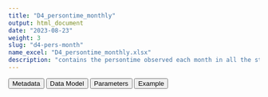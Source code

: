 ```yaml
---
title: "D4_persontime_monthly"
output: html_document
date: "2023-08-23"
weight: 3
slug: "d4-pers-month"
name_excel: "D4_persontime_monthly.xlsx"
description: "contains the persontime observed each month in all the strata of vaccination, per dose and brand, and per previous exposure to COVID, including non vaccinated, from start to end of study"
---
```


<script src="/rmarkdown-libs/core-js/shim.min.js"></script>
<script src="/rmarkdown-libs/react/react.min.js"></script>
<script src="/rmarkdown-libs/react/react-dom.min.js"></script>
<script src="/rmarkdown-libs/reactwidget/react-tools.js"></script>
<script src="/rmarkdown-libs/htmlwidgets/htmlwidgets.js"></script>
<link href="/rmarkdown-libs/reactable/reactable.css" rel="stylesheet" />
<script src="/rmarkdown-libs/reactable-binding/reactable.js"></script>
<div class="tab">
<button class="tablinks" onclick="openCity(event, &#39;Metadata&#39;)" id="defaultOpen">Metadata</button>
<button class="tablinks" onclick="openCity(event, &#39;Data Model&#39;)">Data Model</button>
<button class="tablinks" onclick="openCity(event, &#39;Parameters&#39;)">Parameters</button>
<button class="tablinks" onclick="openCity(event, &#39;Example&#39;)">Example</button>
</div>
<div id="Metadata" class="tabcontent">
<div id="htmlwidget-1" class="reactable html-widget " style="width:auto;height:600px;"></div>
<script type="application/json" data-for="htmlwidget-1">{"x":{"tag":{"name":"Reactable","attribs":{"data":{"medatata_name":["Name of the dataset","Content of the dataset","Unit of observation","Dataset where the list of UoOs is fully listed and with 1 record per UoO","How many observations per UoO","Variables capturing the UoO","Primary key","Parameters",null,null,null,null,null,null,null,null,null,null,null,null],"metadata_content":["D4_persontime_monthly","contains the persontime observed each month in all the strata of vaccination, per dose and brand, and per previous exposure to COVID, including non vaccinated, from start to end of study","month, sex and ageband",null,"as many as the vaccination doses and brands that were dispensed on that month to people in that ageband, times 2 (covid vs non covid)","month Ageband sex dose type_vax COVID19",null,null,null,null,null,null,null,null,null,null,null,null,null,null]},"columns":[{"id":"medatata_name","name":"medatata_name","type":"character"},{"id":"metadata_content","name":"metadata_content","type":"character"}],"sortable":false,"searchable":true,"pagination":false,"highlight":true,"bordered":true,"striped":true,"style":{"maxWidth":1800},"height":"600px","dataKey":"89391eaa34b41b894f1b3c9b610be5f4"},"children":[]},"class":"reactR_markup"},"evals":[],"jsHooks":[]}</script>
</div>
<div id="Data Model" class="tabcontent">
<div id="htmlwidget-2" class="reactable html-widget " style="width:auto;height:600px;"></div>
<script type="application/json" data-for="htmlwidget-2">{"x":{"tag":{"name":"Reactable","attribs":{"data":{"VarName":["sex","dose","type_vax","COVID19","month","Ageband","Persontime",null,null,null,null,null,null,null,null,null,null,null,null,null],"Description":["sex at instance creation","dose","brand received","past COVID infection","calendar month","ageband","persontime in the study in this stratum (in days)",null,null,null,null,null,null,null,null,null,null,null,null,null],"Format":["character","int","character","binary","character",null,"int",null,null,null,null,null,null,null,null,null,null,null,null,null],"Vocabulary":["M\r\nF\r\nU\r\nO","0 1 2 3 4","pfizer astrazeneca moderna janssen novavax","1 = infected with covid in the past\r\n0 = otherwise","2019-01\r\n2019-02\r\n…\r\n2022-12","6-11\r\n12-17\r\n18-29\r\n30-39\r\n40-49\r\n50-59\r\n60-69\r\n79-79\r\n80+",null,null,null,null,null,null,null,null,null,null,null,null,null,null],"Parameters":[null,null,null,null,null,null,null,null,null,null,null,null,null,null,null,null,null,null,null,null],"Notes and examples":[null,null,null,null,null,null,null,null,null,null,null,null,null,null,null,null,null,null,null,null],"Source tables and variables":[null,null,null,null,null,null,null,null,null,null,null,null,null,null,null,null,null,null,null,null],"Retrieved":[null,null,null,null,null,null,null,null,null,null,null,null,null,null,null,null,null,null,null,null],"Calculated":[null,null,null,null,null,null,null,null,null,null,null,null,null,null,null,null,null,null,null,null],"Algorithm_id":[null,null,null,null,null,null,null,null,null,null,null,null,null,null,null,null,null,null,null,null],"Rule":[null,null,null,null,null,null,null,null,null,null,null,null,null,null,null,null,null,null,null,null]},"columns":[{"id":"VarName","name":"VarName","type":"character"},{"id":"Description","name":"Description","type":"character"},{"id":"Format","name":"Format","type":"character"},{"id":"Vocabulary","name":"Vocabulary","type":"character"},{"id":"Parameters","name":"Parameters","type":"logical"},{"id":"Notes and examples","name":"Notes and examples","type":"logical"},{"id":"Source tables and variables","name":"Source tables and variables","type":"logical"},{"id":"Retrieved","name":"Retrieved","type":"logical"},{"id":"Calculated","name":"Calculated","type":"logical"},{"id":"Algorithm_id","name":"Algorithm_id","type":"logical"},{"id":"Rule","name":"Rule","type":"logical"}],"sortable":false,"searchable":true,"pagination":false,"highlight":true,"bordered":true,"striped":true,"style":{"maxWidth":1800},"height":"600px","dataKey":"96fb378fb343776f685fe52fb9cc400e"},"children":[]},"class":"reactR_markup"},"evals":[],"jsHooks":[]}</script>
</div>
<div id="Parameters" class="tabcontent">
<div id="htmlwidget-3" class="reactable html-widget " style="width:auto;height:600px;"></div>
<script type="application/json" data-for="htmlwidget-3">{"x":{"tag":{"name":"Reactable","attribs":{"data":{"parameter in the variable name":["AESI",null,null,null,null,null,null,null,null,null,null,null,null,null,null,null,null,null,null,null],"values":["A B_COAGDIS_AESI B_DIC_AESI B_HAEMOPHAGOLYNPHOHISTIO_AESI B_ITP_AESI B_TTS_AESI C_ARRH_AESI C_CAD_AESI C_MYOCARD_AESI C_PERICARD_AESI D_LIVERACUTE_AESI D_PANCRACUTE_AESI E_DM1_AESI E_THYROIDAUTOIMM_AESI E_THYROIDSUBACUTE_AESI G_KIACUTE_AESI Im_ANAPHYLAXIS_AESI Im_KAWASAKI_AESI M_RHABDOMYOLISIS_AESI N_ADEM_AESI N_BELLP_AESI N_CONVULGEN_AESI N_CVST_AESI N_GBS_AESI N_HEARINGLOSS_AESI N_MENINGOENC_AESI N_MYELITISTRANSV_AESI N_NARCOLEPSY_AESI N_STROKEHEMO_AESI O_DEATHSUDDEN_AESI O_MIS_AESI R_ARDS_AESI Sk_ERYTHMULTI_AESI Sk_SCAR_AESI SO_ANOSMIAAGEUSIA_AESI V_CHILBLAIN_AESI V_MICROANGIO_AESI V_THROMBOSISARTERIALALGOR_AESI V_VASCULITISSINGLEORG_AESI V_VTEALGORITHM_AESI",null,null,null,null,null,null,null,null,null,null,null,null,null,null,null,null,null,null,null]},"columns":[{"id":"parameter in the variable name","name":"parameter in the variable name","type":"character"},{"id":"values","name":"values","type":"character"}],"sortable":false,"searchable":true,"pagination":false,"highlight":true,"bordered":true,"striped":true,"style":{"maxWidth":1800},"height":"600px","dataKey":"7d22dfc781ea4d1e02c3c1e52055bfb6"},"children":[]},"class":"reactR_markup"},"evals":[],"jsHooks":[]}</script>
</div>
<div id="Example" class="tabcontent">
<div id="htmlwidget-4" class="reactable html-widget " style="width:auto;height:600px;"></div>
<script type="application/json" data-for="htmlwidget-4">{"x":{"tag":{"name":"Reactable","attribs":{"data":{"sex":["F","F","F","F","F","F","F","F","F","F","F","F","F","F","F","F","F","F","F","F"],"dose":[1,2,1,1,2,2,2,1,1,1,1,1,1,1,1,1,1,1,2,2],"type_vax":["astrazeneca","astrazeneca","moderna","moderna","moderna","moderna","moderna","pfizer","pfizer","pfizer","pfizer","pfizer","pfizer","pfizer","pfizer","pfizer","pfizer","pfizer","pfizer","pfizer"],"COVID19":[0,0,0,0,0,0,0,0,0,0,0,0,0,1,1,1,1,1,0,0],"month":["2021-06","2021-06","2021-03","2021-04","2021-04","2021-05","2021-06","2021-01","2021-02","2021-03","2021-04","2021-05","2021-06","2021-02","2021-03","2021-04","2021-05","2021-06","2021-01","2021-02"],"Ageband":["80+","80+","80+","80+","80+","80+","80+","80+","80+","80+","80+","80+","80+","80+","80+","80+","80+","80+","80+","80+"],"Persontime":[3,32,18,67,23,93,90,201,140,2257,5305,3197,2512,4,52,98,246,240,23,209]},"columns":[{"id":"sex","name":"sex","type":"character"},{"id":"dose","name":"dose","type":"numeric"},{"id":"type_vax","name":"type_vax","type":"character"},{"id":"COVID19","name":"COVID19","type":"numeric"},{"id":"month","name":"month","type":"character"},{"id":"Ageband","name":"Ageband","type":"character"},{"id":"Persontime","name":"Persontime","type":"numeric"}],"sortable":false,"searchable":true,"pagination":false,"highlight":true,"bordered":true,"striped":true,"style":{"maxWidth":1800},"height":"600px","dataKey":"f7150b823986771add267e0d486e2de0"},"children":[]},"class":"reactR_markup"},"evals":[],"jsHooks":[]}</script>
</div>
